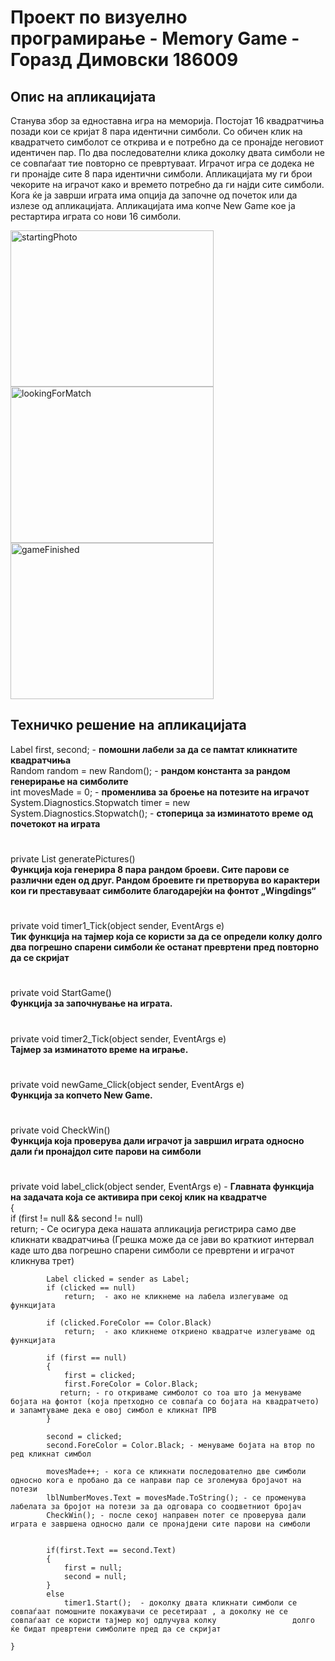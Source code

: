 # Проект по визуелно програмирање - Memory Game - Горазд Димовски 186009
## Опис на апликацијата
Станува збор за едноставна игра на меморија. Постојат 16 квадратчиња позади кои се кријат 8 пара идентични симболи. Со обичен клик на квадратчето симболот се открива и е 
потребно да се пронајде неговиот идентичен пар. По два последователни клика доколку двата симболи не се совпаѓаат тие повторно се превртуваат. Играчот игра се додека не ги пронајде
сите 8 пара идентични симболи. Апликацијата му ги брои чекорите на играчот како и времето потребно да ги најди сите симболи. Кога ќе ја заврши играта има опција да започне од
почеток или да излезе од апликацијата. Апликацијата има копче New Game кое ја рестартира играта со нови 16 симболи. 

<img src="https://user-images.githubusercontent.com/63555005/131264421-efd2538f-bdce-49a1-bbff-74db30aefec1.JPG" alt="startingPhoto" width="325" height="250">
<img src="https://user-images.githubusercontent.com/63555005/131264599-00a76803-0804-47f1-9ab0-d072af85968e.JPG" alt="lookingForMatch" width="325" height="250">
<img src="https://user-images.githubusercontent.com/63555005/131264593-01640097-e809-4dc1-8548-24952e7c67cf.JPG" alt="gameFinished" width="325" height="250">

## Техничко решение на апликацијата
 Label first, second;   - <b>помошни лабели за да се памтат кликнатите квадратчиња</b>  
 Random random = new Random(); - <b>рандом константа за рандом генерирање на симболите</b>  
 int movesMade = 0; - <b>променлива за броење на потезите на играчот</b>  
 System.Diagnostics.Stopwatch timer = new System.Diagnostics.Stopwatch(); - <b>стоперица за изминатото време од почетокот на играта </b>  
 #
  private List<char> generatePictures()  
      <b>Функција која генерира 8 пара рандом броеви. Сите парови се различни еден од друг. Рандом броевите ги претворува во карактери кои ги преставуваат симболите благодарејќи           на
      фонтот „Wingdings“</b>    
 #

 
  
   private void timer1_Tick(object sender, EventArgs e)  
        <b>Тик функција на тајмер којa се користи за да се определи колку долго двa погрешно спарени симболи ќе останат превртени пред повторно да се скријат</b>  
  
 #
     
  private void StartGame()   
       <b>Функција за започнување на играта.</b>  
 
    
  #
  private void timer2_Tick(object sender, EventArgs e)    
        <b>Тајмер за изминатото време на играње.</b>    
 
      
   #
   
  
  private void newGame_Click(object sender, EventArgs e)      
        <b>Функција за копчето New Game.</b>  
 
      
  #
  private void CheckWin()   
         <b>Функција која проверува дали играчот ја завршил играта односно дали ѓи пронајдол сите парови на симболи</b>    
 
    
         
  #
  private void label_click(object sender, EventArgs e)  - <b>Главната функција на задачата која се активира при секој клик на квадратче </b>     
    {    
            if (first != null && second != null)  
              return; - Се осигура дека нашата апликација регистрира само две кликнати квадратчиња (Грешка може да се јави во краткиот интервал каде што два погрешно спарени симболи се превртени и играчот кликнува трет)  
 
            Label clicked = sender as Label;  
            if (clicked == null)  
                return;  - ако не кликнеме на лабела излегуваме од функцијата  

            if (clicked.ForeColor == Color.Black)  
                return;  - ако кликнеме откриено квадратче излегуваме од функцијата  

            if (first == null)  
            {  
                first = clicked;  
                first.ForeColor = Color.Black;  
               return; - го откриваме симболот со тоа што ја менуваме бојата на фонтот (која претходно се совпаѓа со бојата на квадратчето) и запамтуваме дека е овој симбол е кликнат ПРВ    
            }  

            second = clicked;  
            second.ForeColor = Color.Black; - менуваме бојата на втор по ред кликнат симбол  

            movesMade++; - кога се кликнати последователно две симболи односно кога е пробано да се направи пар се зголемува бројачот на потези  
            lblNumberMoves.Text = movesMade.ToString(); - се променува лабелата за бројот на потези за да одговара со соодветниот бројач  
            CheckWin(); - после секој направен потег се проверува дали играта е завршена односно дали се пронајдени сите парови на симболи  
            
  
            if(first.Text == second.Text)  
            {  
                first = null;  
                second = null; 
            }  
            else  
                timer1.Start();  - доколку двата кликнати симболи се совпаѓаат помошните покажувачи се ресетираат , а доколку не се совпаѓаат се користи тајмер кој одлучува колку                 долго ќе бидат превртени симболите пред да се скријат  
            
    }  
 




